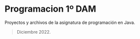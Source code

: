 # Programacion 1º DAM
Proyectos y archivos de la asignatura de programación en Java. 

> Diciembre 2022.

